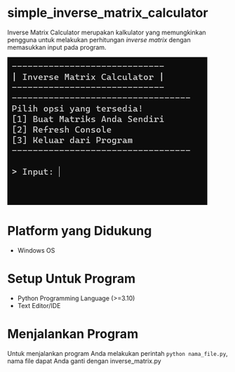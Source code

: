 # simple_inverse_matrix_calculator
Inverse Matrix Calculator merupakan kalkulator yang memungkinkan
pengguna untuk melakukan perhitungan *inverse matrix* dengan memasukkan
input pada program.

![tampilan main menu](/img/tampilan_default_program.png)

# Platform yang Didukung
- Windows OS

# Setup Untuk Program
- Python Programming Language (>=3.10)
- Text Editor/IDE

# Menjalankan Program
Untuk menjalankan program Anda melakukan
perintah `python nama_file.py`, nama file dapat Anda 
ganti dengan inverse_matrix.py
